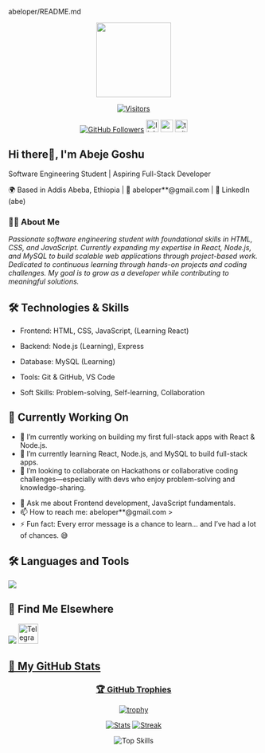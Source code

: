 abeloper/README.md

<div align="center">
  <img height="150" src="https://media.giphy.com/media/M9gbBd9nbDrOTu1Mqx/giphy.gif"  />
</div>

<div align="center">

[![Visitors](https://komarev.com/ghpvc/?username=abeloper&label=Views&color=0e75b6&style=flat)](https://github.com/abeloper)

[![GitHub Followers](https://img.shields.io/github/followers/yourusername?label=Follow&style=social)](https://github.com/yourusername)
  <img src="https://img.shields.io/static/v1?message=LinkedIn&logo=linkedin&label=&color=0077B5&logoColor=white&labelColor=&style=for-the-badge" height="25" alt="linkedin logo"  />
  <img src="https://img.shields.io/static/v1?message=Youtube&logo=youtube&label=&color=FF0000&logoColor=white&labelColor=&style=for-the-badge" height="25" alt="youtube logo"  />
  <img src="https://img.shields.io/static/v1?message=Twitter&logo=twitter&label=&color=1DA1F2&logoColor=white&labelColor=&style=for-the-badge" height="25" alt="twitter logo"  />
</div>

## Hi there👋, I'm  Abeje Goshu

Software Engineering Student | Aspiring Full-Stack Developer

🌍 Based in Addis Abeba, Ethiopia | 📧 abeloper**@gmail.com | 🔗 LinkedIn (abe)

<!--**abeloper/abeloper** is a ✨ _special_ ✨ repository because its `README.md` (this file) appears on your GitHub profile.-->
### 👨‍💻 About Me
*Passionate software engineering student with foundational skills in HTML, CSS, and JavaScript. Currently expanding my expertise in React, Node.js, and MySQL to build scalable web applications through project-based work. Dedicated to continuous learning through hands-on projects and coding challenges. My goal is to grow as a developer while contributing to meaningful solutions.*

 ## 🛠️ Technologies & Skills
- Frontend: HTML, CSS, JavaScript, (Learning React)

- Backend: Node.js (Learning), Express

- Database: MySQL (Learning)

- Tools: Git & GitHub, VS Code

- Soft Skills: Problem-solving, Self-learning, Collaboration

## 🚀 Currently Working On

- 🔭 I’m currently working on building my first full-stack apps with React & Node.js.
- 🌱 I’m currently learning React, Node.js, and MySQL to build full-stack apps.
- 👯 I’m looking to collaborate on  Hackathons or collaborative coding challenges—especially with devs who enjoy problem-solving and knowledge-sharing.
<!-- 🤔 I’m looking for help with ...-->
- 💬 Ask me about Frontend development, JavaScript fundamentals.
- 📫 How to reach me: abeloper**@gmail.com
  <!-- 😄 Pronouns: ...-->>
- ⚡ Fun fact: Every error message is a chance to learn… and I’ve had a lot of chances. 😅

## 🛠️ Languages and Tools
<p align="left">
  <a href="https://skillicons.dev">
    <img src="https://skillicons.dev/icons?i=html,css,js,react,nodejs,mysql,git,github,vscode,figma" />
  </a>
</p>

## 📍 Find Me Elsewhere

<p align="left">
  <a href="#"><img src="https://skillicons.dev/icons?i=linkedin,github,twitter,devto,discord,instagram,"/></a>
 </a>
<a href="https://t.me/yourusername" title="Message me on Telegram">
    <img src="https://skillicons.dev/icons?i=telegram" alt="Telegram" height="40"/>

</p>
<!-- 📊 GitHub Analytics & Add-Ons-->

## 🚀 My GitHub Stats

<div align="center">
  <!-- ### 👀 Visitors Count-->
  
### 🏆 GitHub Trophies
[![trophy](https://github-profile-trophy.vercel.app/?username=abeloper&theme=onedark&row=1&column=7)](https://github.com/ryo-ma/github-profile-trophy)


[![Stats](https://github-readme-stats.vercel.app/api?username=abeloper&show_icons=true&theme=vision-friendly-dark)](https://github.com/anuraghazra/github-readme-stats)
[![Streak](https://streak-stats.demolab.com?user=abeloper&theme=dark)](https://git.io/streak-stats)
<!--[![Top Langs](https://github-readme-stats.vercel.app/api/top-langs/?username=abeloper)](https://github.com/abeloper/github-readme-stats)-->
![Top Skills](https://github-readme-stats.vercel.app/api/top-langs/?username=abeloper&layout=compact&theme=vision-friendly-dark&hide=html,css)

</div>
